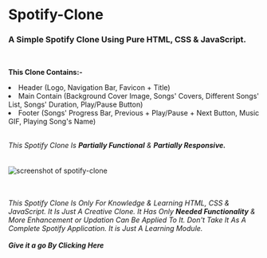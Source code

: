 # Spotify-Clone
<h3><b>A Simple Spotify Clone Using Pure HTML, CSS & JavaScript.</i></b></h3>
<br>

<b>This Clone Contains:-</b>

<li>Header (Logo, Navigation Bar, Favicon + Title)</li>
<li>Main Contain (Background Cover Image,  Songs' Covers, Different Songs' List, Songs' Duration, Play/Pause Button)</li>
<li>Footer (Songs' Progress Bar, Previous + Play/Pause + Next Button, Music GIF, Playing Song's Name)</li>
<br>

<i>This Spotify Clone Is <b>Partially Functional</b> & <b>Partially Responsive.</i></b>
<br><br><br>
![screenshot of spotify-clone](https://user-images.githubusercontent.com/75105879/183268238-609b6209-db89-4688-9c16-d91d556a698b.png)

<br><br>
<i>This Spotify Clone Is Only For Knowledge & Learning HTML, CSS & JavaScript. It Is Just A Creative Clone. It Has Only <b>Needed Functionality</b> & More Enhancement or Updation Can Be Applied To It. Don't Take It As A Complete Spotify Application. It is Just A Learning Module.</i>
<br><br>
<a href="https://monu-kumar720.github.io/Spotify-clone/" target="_blank" style="text-decoration:none;"><i><b>Give it a go By Clicking Here</b></i></a>
